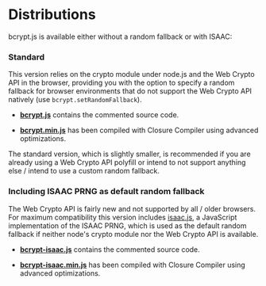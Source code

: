 Distributions
=============
bcrypt.js is available either without a random fallback or with ISAAC:

### Standard

This version relies on the crypto module under node.js and the Web Crypto API in the browser, providing you with the
option to specify a random fallback for browser environments that do not support the Web Crypto API natively (use
`bcrypt.setRandomFallback`).

* **[bcrypt.js](https://github.com/dcodeIO/bcrypt.js/blob/master/dist/bcrypt.js)**
  contains the commented source code.

* **[bcrypt.min.js](https://github.com/dcodeIO/bcrypt.js/blob/master/dist/bcrypt.min.js)**
  has been compiled with Closure Compiler using advanced optimizations.
  
The standard version, which is slightly smaller, is recommended if you are already using a Web Crypto API polyfill or
intend to not support anything else / intend to use a custom random fallback.

### Including ISAAC PRNG as default random fallback

The Web Crypto API is fairly new and not supported by all / older browsers. For maximum compatibility this version
includes [isaac.js](https://github.com/rubycon/isaac.js), a JavaScript implementation of the ISAAC PRNG, which is used
as the default random fallback if neither node's crypto module nor the Web Crypto API is available.

* **[bcrypt-isaac.js](https://github.com/dcodeIO/bcrypt.js/blob/master/dist/bcrypt-isaac.js)**
  contains the commented source code.

* **[bcrypt-isaac.min.js](https://github.com/dcodeIO/bcrypt.js/blob/master/dist/bcrypt-isaac.min.js)**
  has been compiled with Closure Compiler using advanced optimizations.
